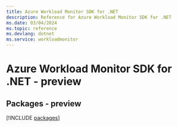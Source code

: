 ```yaml
---
title: Azure Workload Monitor SDK for .NET
description: Reference for Azure Workload Monitor SDK for .NET
ms.date: 03/04/2024
ms.topic: reference
ms.devlang: dotnet
ms.service: workloadmonitor
---
```

# Azure Workload Monitor SDK for .NET - preview
## Packages - preview
[!INCLUDE [packages](workload-monitor-index.md)]